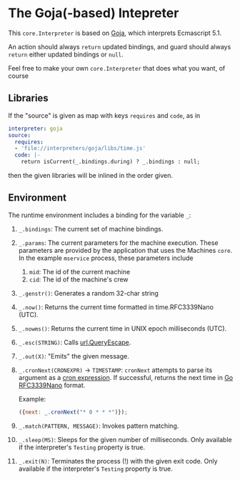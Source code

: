 # The Goja(-based) Intepreter

This `core.Interpreter` is based on
[Goja](https://github.com/dop251/goja), which interprets Ecmascript
5.1.

An action should always `return` updated bindings, and guard should
always `return` either updated bindings or `null`.


Feel free to make your own `core.Interpreter` that does what you want,
of course

## Libraries

If the "source" is given as map with keys `requires` and `code`, as in

```YAML
interpreter: goja
source:
  requires:
  - 'file://interpreters/goja/libs/time.js'
  code: |-
    return isCurrent(_.bindings.during) ? _.bindings : null;
```

then the given libraries will be inlined in the order given.


## Environment

The runtime environment includes a binding for the variable `_`:

1. `_.bindings`: The current set of machine bindings.

1.  `_.params`: The current parameters for the machine execution.
    These parameters are provided by the application that uses the
    Machines `core`.  In the example `mservice` process, these
    parameters include
   
    1. `mid`: The id of the current machine
	1. `cid`: The id of the machine's crew

1. `_.genstr()`: Generates a random 32-char string

1. `_.now()`: Returns the current time formatted in time.RFC3339Nano (UTC).

1. `_.nowms()`: Returns the current time in UNIX epoch milliseconds (UTC).

1. `_.esc(STRING)`: Calls [url.QueryEscape](https://golang.org/pkg/net/url/#QueryEscape).

1. `_.out(X)`: "Emits" the given message.

1.  `_.cronNext(CRONEXPR)` → `TIMESTAMP`: `cronNext` attempts to parse
    its argument as a
    [cron expression](https://github.com/gorhill/cronexpr). If
    successful, returns the next time in
    [Go RFC3339Nano](https://golang.org/pkg/time/#pkg-constants)
    format.
   
    Example:
	
	```Javascript
	({next: _.cronNext("* 0 * * *")});
	```

1. `_.match(PATTERN, MESSAGE)`: Invokes pattern matching.

1. `_.sleep(MS)`: Sleeps for the given number of milliseconds.  Only
   available if the interpreter's `Testing` property is true.

1. `_.exit(N)`: Terminates the process (!) with the given exit code.
   Only available if the interpreter's `Testing` property is true.


